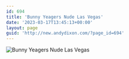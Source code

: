 ```yaml
---
id: 694
title: 'Bunny Yeagers Nude Las Vegas'
date: '2023-03-17T13:45:13+00:00'
layout: page
guid: 'http://new.andydixon.com/?page_id=694'
---
```


![Bunny Yeagers Nude Las Vegas](https://i0.wp.com/assets.g8x2.ldn.idrivee2-23.com/posters/Bunny%20Yeagers%20Nude%20Las%20Vegas%2001.jpg?w=1200&ssl=1 "Bunny Yeagers Nude Las Vegas")